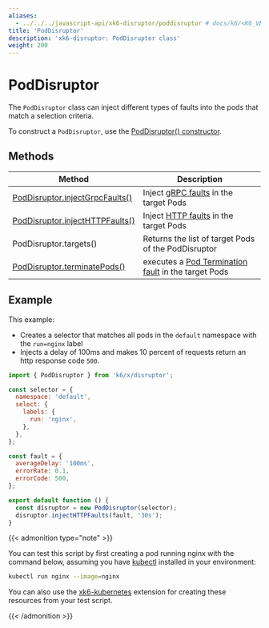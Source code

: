 ```yaml
---
aliases:
  - ../../../javascript-api/xk6-disruptor/poddisruptor # docs/k6/<K6_VERSION>/javascript-api/xk6-disruptor/poddisruptor
title: 'PodDisruptor'
description: 'xk6-disruptor: PodDisruptor class'
weight: 200
---
```


# PodDisruptor

The `PodDisruptor` class can inject different types of faults into the pods that match a selection criteria.

To construct a `PodDisruptor`, use the [PodDisruptor() constructor](https://grafana.com/docs/k6/<K6_VERSION>/testing-guides/injecting-faults-with-xk6-disruptor/xk6-disruptor/poddisruptor/constructor).

## Methods

| Method                                                                                                                                                                     | Description                                                                                                                                                                             |
| -------------------------------------------------------------------------------------------------------------------------------------------------------------------------- | --------------------------------------------------------------------------------------------------------------------------------------------------------------------------------------- |
| [PodDisruptor.injectGrpcFaults()](https://grafana.com/docs/k6/<K6_VERSION>/testing-guides/injecting-faults-with-xk6-disruptor/xk6-disruptor/poddisruptor/injectgrpcfaults) | Inject [gRPC faults](https://grafana.com/docs/k6/<K6_VERSION>/testing-guides/injecting-faults-with-xk6-disruptor/xk6-disruptor/faults/grpc) in the target Pods                          |
| [PodDisruptor.injectHTTPFaults()](https://grafana.com/docs/k6/<K6_VERSION>/testing-guides/injecting-faults-with-xk6-disruptor/xk6-disruptor/poddisruptor/injecthttpfaults) | Inject [HTTP faults](https://grafana.com/docs/k6/<K6_VERSION>/testing-guides/injecting-faults-with-xk6-disruptor/xk6-disruptor/faults/http) in the target Pods                          |
| PodDisruptor.targets()                                                                                                                                                     | Returns the list of target Pods of the PodDisruptor                                                                                                                                     |
| [PodDisruptor.terminatePods()](https://grafana.com/docs/k6/<K6_VERSION>/testing-guides/injecting-faults-with-xk6-disruptor/xk6-disruptor/poddisruptor/terminate-pods)      | executes a [Pod Termination fault](https://grafana.com/docs/k6/<K6_VERSION>/testing-guides/injecting-faults-with-xk6-disruptor/xk6-disruptor/faults/pod-termination) in the target Pods |

## Example

This example:

- Creates a selector that matches all pods in the `default` namespace with the `run=nginx` label
- Injects a delay of 100ms and makes 10 percent of requests return an http response code `500`.

<!-- md-k6:skip -->

```javascript
import { PodDisruptor } from 'k6/x/disruptor';

const selector = {
  namespace: 'default',
  select: {
    labels: {
      run: 'nginx',
    },
  },
};

const fault = {
  averageDelay: '100ms',
  errorRate: 0.1,
  errorCode: 500,
};

export default function () {
  const disruptor = new PodDisruptor(selector);
  disruptor.injectHTTPFaults(fault, '30s');
}
```

{{< admonition type="note" >}}

You can test this script by first creating a pod running nginx with the command below, assuming you have [kubectl](https://kubernetes.io/docs/tasks/tools/#kubectl) installed in your environment:

```bash
kubectl run nginx --image=nginx
```

You can also use the [xk6-kubernetes](https://github.com/grafana/xk6-kubernetes) extension for creating these resources from your test script.

{{< /admonition >}}
